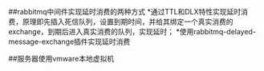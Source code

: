 ##rabbitmq中间件实现延时消费的两种方式
*通过TTL和DLX特性实现延时消费，原理即先插入死信队列，设置到期时间，并给其绑定一个真实消费的exchange，到期后进入真实消费的队列，实现延时；
*使用rabbitmq-delayed-message-exchange插件实现延时消费


##服务器使用vmware本地虚拟机
